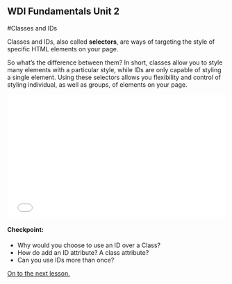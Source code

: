**WDI Fundamentals Unit 2**
---

#Classes and IDs

Classes and IDs, also called **selectors**, are ways of targeting the style of specific HTML elements on your page.

So what’s the difference between them? In short, classes allow you to style many elements with a particular style, while IDs are only capable of styling a single element. Using these selectors allows you flexibility and control of styling individual, as well as groups, of elements on your page.

<div class="wistia_responsive_padding" style="padding:56.25% 0 0 0;position:relative;"><div class="wistia_responsive_wrapper" style="height:100%;left:0;position:absolute;top:0;width:100%;"><iframe src="//fast.wistia.net/embed/iframe/ugwfg1gtqw?seo=false&videoFoam=true" allowtransparency="true" frameborder="0" scrolling="no" class="wistia_embed" name="wistia_embed" allowfullscreen mozallowfullscreen webkitallowfullscreen oallowfullscreen msallowfullscreen width="100%" height="100%"></iframe></div></div>
<script src="//fast.wistia.net/assets/external/E-v1.js" async></script>

#### Checkpoint:

* Why would you choose to use an ID over a Class?
* How do add an ID attribute? A class attribute?
* Can you use IDs more than once?


[On to the next lesson.](04_lesson.md)
